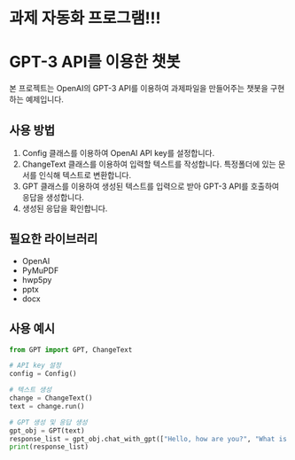 # 과제 자동화 프로그램!!!


# GPT-3 API를 이용한 챗봇

본 프로젝트는 OpenAI의 GPT-3 API를 이용하여 과제파일을 만들어주는 챗봇을 구현하는 예제입니다. 

## 사용 방법

1. Config 클래스를 이용하여 OpenAI API key를 설정합니다.
2. ChangeText 클래스를 이용하여 입력할 텍스트를 작성합니다. 특정폴더에 있는 문서를 인식해 텍스트로 변환합니다.
3. GPT 클래스를 이용하여 생성된 텍스트를 입력으로 받아 GPT-3 API를 호출하여 응답을 생성합니다.
4. 생성된 응답을 확인합니다.

## 필요한 라이브러리

- OpenAI
- PyMuPDF
- hwp5py
- pptx
- docx

## 사용 예시

```python
from GPT import GPT, ChangeText

# API key 설정
config = Config()

# 텍스트 생성
change = ChangeText()
text = change.run()

# GPT 생성 및 응답 생성
gpt_obj = GPT(text)
response_list = gpt_obj.chat_with_gpt(["Hello, how are you?", "What is your name?"])
print(response_list)
